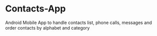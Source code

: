 # Contacts-App

Android Mobile App to handle contacts list, phone calls, messages and order contacts by alphabet and category
